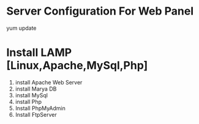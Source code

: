 # Server Configuration For Web Panel
yum update

# Install LAMP [Linux,Apache,MySql,Php]
1. install Apache Web Server
2. install Marya DB
3. install MySql
4. install Php
5. Install PhpMyAdmin
6. Install FtpServer
